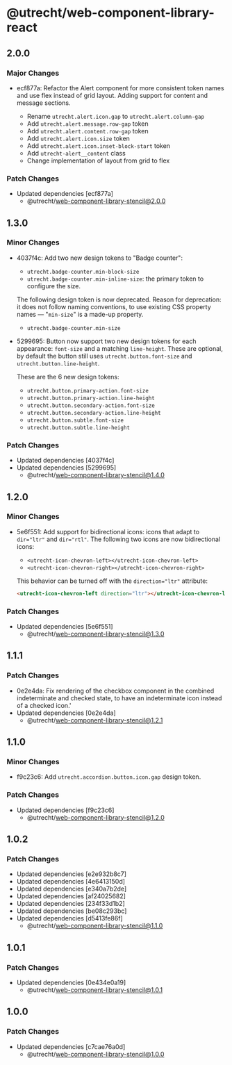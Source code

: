 # @utrecht/web-component-library-react

## 2.0.0

### Major Changes

- ecf877a: Refactor the Alert component for more consistent token names and use flex instead of grid layout. Adding support for content and message sections.

  - Rename `utrecht.alert.icon.gap` to `utrecht.alert.column-gap`
  - Add `utrecht.alert.message.row-gap` token
  - Add `utrecht.alert.content.row-gap` token
  - Add `utrecht.alert.icon.size` token
  - Add `utrecht.alert.icon.inset-block-start` token
  - Add `utrecht-alert__content` class
  - Change implementation of layout from grid to flex

### Patch Changes

- Updated dependencies [ecf877a]
  - @utrecht/web-component-library-stencil@2.0.0

## 1.3.0

### Minor Changes

- 4037f4c: Add two new design tokens to "Badge counter":

  - `utrecht.badge-counter.min-block-size`
  - `utrecht.badge-counter.min-inline-size`: the primary token to configure the size.

  The following design token is now deprecated. Reason for deprecation: it does not follow naming conventions, to use existing CSS property names — "`min-size`" is a made-up property.

  - `utrecht.badge-counter.min-size`

- 5299695: Button now support two new design tokens for each appearance: `font-size` and a matching `line-height`. These are optional, by default the button still uses `utrecht.button.font-size` and `utrecht.button.line-height`.

  These are the 6 new design tokens:

  - `utrecht.button.primary-action.font-size`
  - `utrecht.button.primary-action.line-height`
  - `utrecht.button.secondary-action.font-size`
  - `utrecht.button.secondary-action.line-height`
  - `utrecht.button.subtle.font-size`
  - `utrecht.button.subtle.line-height`

### Patch Changes

- Updated dependencies [4037f4c]
- Updated dependencies [5299695]
  - @utrecht/web-component-library-stencil@1.4.0

## 1.2.0

### Minor Changes

- 5e6f551: Add support for bidirectional icons: icons that adapt to `dir="ltr"` and `dir="rtl"`. The following two icons are now bidirectional icons:

  - `<utrecht-icon-chevron-left></utrecht-icon-chevron-left>`
  - `<utrecht-icon-chevron-right></utrecht-icon-chevron-right>`

  This behavior can be turned off with the `direction="ltr"` attribute:

  ```html
  <utrecht-icon-chevron-left direction="ltr"></utrecht-icon-chevron-left>
  ```

### Patch Changes

- Updated dependencies [5e6f551]
  - @utrecht/web-component-library-stencil@1.3.0

## 1.1.1

### Patch Changes

- 0e2e4da: Fix rendering of the checkbox component in the combined indeterminate and checked state, to have an indeterminate icon instead of a checked icon.'
- Updated dependencies [0e2e4da]
  - @utrecht/web-component-library-stencil@1.2.1

## 1.1.0

### Minor Changes

- f9c23c6: Add `utrecht.accordion.button.icon.gap` design token.

### Patch Changes

- Updated dependencies [f9c23c6]
  - @utrecht/web-component-library-stencil@1.2.0

## 1.0.2

### Patch Changes

- Updated dependencies [e2e932b8c7]
- Updated dependencies [4e6413150d]
- Updated dependencies [e340a7b2de]
- Updated dependencies [af24025682]
- Updated dependencies [234f33d1b2]
- Updated dependencies [be08c293bc]
- Updated dependencies [d5413fe86f]
  - @utrecht/web-component-library-stencil@1.1.0

## 1.0.1

### Patch Changes

- Updated dependencies [0e434e0a19]
  - @utrecht/web-component-library-stencil@1.0.1

## 1.0.0

### Patch Changes

- Updated dependencies [c7cae76a0d]
  - @utrecht/web-component-library-stencil@1.0.0

